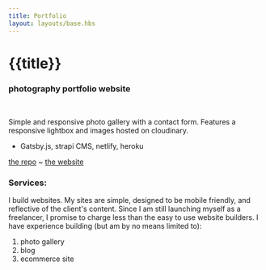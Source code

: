 ```yaml
---
title: Portfolio
layout: layouts/base.hbs
---
```


# {{title}}

<!-- define and use custon styles for text in main.css -->
<div class="w-full sm:h-1/3 bg-fixed rounded-lg sm:p-16 md:p-24" style="background-image: './imgs/karissa-gallery.jpg';">
<!-- idea: photo slide with opacity photo overlay and breif project details in the card -->
<!-- include website link per card -->
    <div class="bg-gray-100 bg-opacity-50 rounded-lg p-4">
    <h3>photography portfolio website </h3>
    <br>
    <p>Simple and responsive photo gallery with a contact form. Features a responsive lightbox and images hosted on cloudinary.</p>
    <ul>
        <li>Gatsby.js, strapi CMS, netlify, heroku</li>
    </ul>
<!-- ON CLICK take to project github repository -->
    <a href="">the repo</a> ~
    <a href="">the website</a>
    </div>
</div>
</hr>

### Services:

I build websites. My sites are simple, designed to be mobile friendly, and reflective of the client's content. Since I am still launching myself as a freelancer, I promise to charge less than the easy to use website builders.
I have experience building (but am by no means limited to):

1. photo gallery
1. blog
1. ecommerce site
